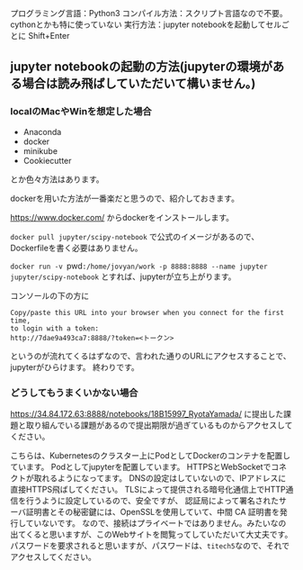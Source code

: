プログラミング言語：Python3
コンパイル方法：スクリプト言語なので不要。 cythonとかも特に使っていない
実行方法：jupyter notebookを起動してセルごとに Shift+Enter

## jupyter notebookの起動の方法(jupyterの環境がある場合は読み飛ばしていただいて構いません。)
### localのMacやWinを想定した場合

- Anaconda
- docker
- minikube
- Cookiecutter

とか色々方法はあります。

dockerを用いた方法が一番楽だと思うので、紹介しておきます。

https://www.docker.com/
からdockerをインストールします。

`docker pull jupyter/scipy-notebook`
で公式のイメージがあるので、Dockerfileを書く必要はありません。

`docker run -v `pwd`:/home/jovyan/work -p 8888:8888 --name jupyter jupyter/scipy-notebook`
とすれば、jupyterが立ち上がります。

コンソールの下の方に
```
Copy/paste this URL into your browser when you connect for the first time,
to login with a token:
http://7dae9a493ca7:8888/?token=<トークン>
```

というのが流れてくるはずなので、言われた通りのURLにアクセスすることで、jupyterがひらけます。
終わりです。


### どうしてもうまくいかない場合
https://34.84.172.63:8888/notebooks/18B15997_RyotaYamada/
に提出した課題と取り組んでいる課題があるので提出期限が過ぎているものからアクセスしてください。

こちらは、Kubernetesのクラスター上にPodとしてDockerのコンテナを配置しています。
Podとしてjupyterを配置しています。
HTTPSとWebSocketでコネクトが取れるようになってます。
DNSの設定はしていないので、IPアドレスに直接HTTPS飛ばしてください。
TLSによって提供される暗号化通信上でHTTP通信を行うように設定しているので、安全ですが、
認証局によって署名されたサーバ証明書とその秘密鍵には、OpenSSLを使用していて、中間 CA 証明書を発行していないです。
なので、接続はプライベートではありません。みたいなの出てくると思いますが、このWebサイトを閲覧ってしていただいて大丈夫です。
パスワードを要求されると思いますが、パスワードは、`titech5`なので、それでアクセスしてください。
